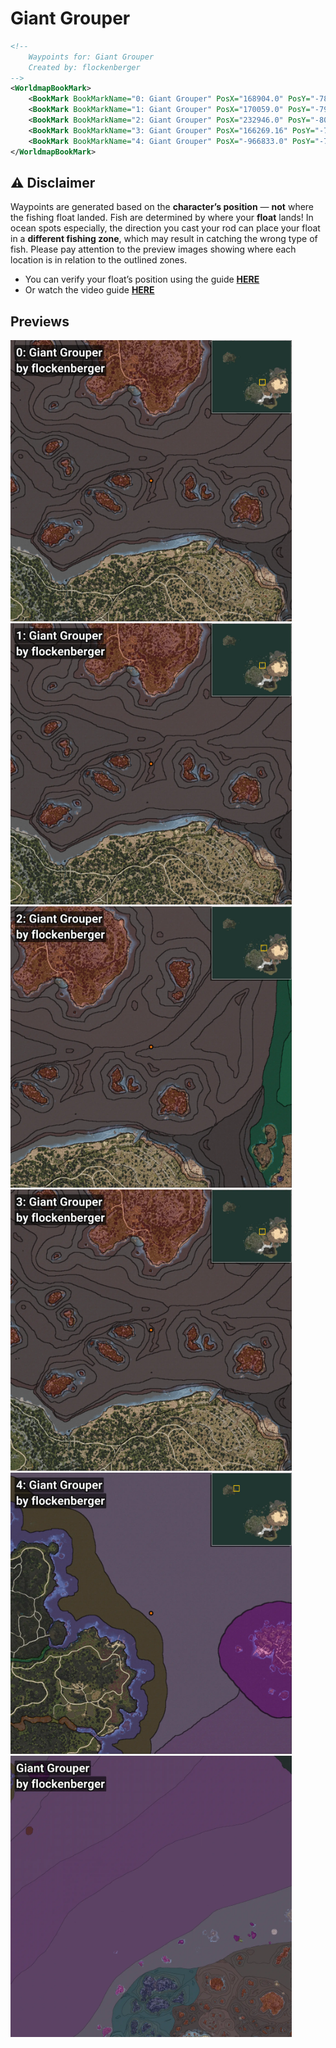 # Giant Grouper
```xml
<!--
    Waypoints for: Giant Grouper
    Created by: flockenberger
-->
<WorldmapBookMark>
    <BookMark BookMarkName="0: Giant Grouper" PosX="168904.0" PosY="-7820.0" PosZ="210670.0" />
    <BookMark BookMarkName="1: Giant Grouper" PosX="170059.0" PosY="-7956.0" PosZ="208561.0" />
    <BookMark BookMarkName="2: Giant Grouper" PosX="232946.0" PosY="-8008.0" PosZ="233550.0" />
    <BookMark BookMarkName="3: Giant Grouper" PosX="166269.16" PosY="-7775.7393" PosZ="211755.11" />
    <BookMark BookMarkName="4: Giant Grouper" PosX="-966833.0" PosY="-7914.0" PosZ="1367735.0" />
</WorldmapBookMark>
```

## ⚠️ Disclaimer
Waypoints are generated based on the __**character’s position**__ — __not__ where the fishing float landed.
Fish are determined by where your **float** lands!
In ocean spots especially, the direction you cast your rod can place your float in a **different fishing zone**, which may result in catching the wrong type of fish.
Please pay attention to the preview images showing where each location is in relation to the outlined zones.

- You can verify your float’s position using the guide [**HERE**](https://flockenberger.github.io/bdo-fish-position/)
- Or watch the video guide [**HERE**](https://youtu.be/t-VXcRoNojk)

## Previews
<img src="./Giant Grouper_0_Preview.webp" width="450"/> <img src="./Giant Grouper_1_Preview.webp" width="450"/> <img src="./Giant Grouper_2_Preview.webp" width="450"/> <img src="./Giant Grouper_3_Preview.webp" width="450"/> <img src="./Giant Grouper_4_Preview.webp" width="450"/> <img src="./Giant Grouper_Preview.webp" width="450"/> 
